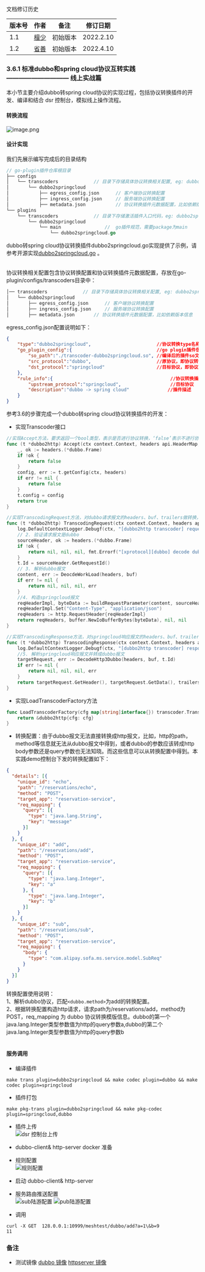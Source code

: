 文档修订历史

| 版本号 | 作者 | 备注     | 修订日期  |
| ------ | ---- | -------- | --------- |
| 1.1    | [檀少](https://github.com/Tanc010) | 初始版本 | 2022.2.10 |
| 1.2 | [省善](https://github.com/YIDWang) | 初始版本 | 2022.4.10 |

<a name="B1LtO"></a>
### 3.6.1 标准dubbo和spring cloud协议互转实践 —————————— 线上实战篇
本小节主要介绍dubbo转spring cloud协议的实现过程，包括协议转换插件的开发、编译和结合 dsr 控制台，模拟线上操作流程。
<a name="wFy4B"></a>
#### 转换流程
![image.png](./images/dubbo_springcloud_transcoder.jpg)

#### 设计实现
我们先展示编写完成后的目录结构
```go
// go-plugin插件仓库根目录
├── configs
│   └── transcoders				// 目录下存储具体协议转换相关配置, eg: dubbo2springcloud
│       └── dubbo2springcloud
│           ├── egress_config.json		// 客户端协议转换配置
│           ├── ingress_config.json		// 服务端协议转换配置
│           ├── metadata.json			// 协议转换插件元数据配置，比如依赖版本信息
└── plugins
    └── transcoders				// 目录下存储激活插件入口代码，eg: dubbo2springcloud
        └── dubbo2springcloud
            └── main				//  go插件规范，需要package为main
                └── dubbo2springcloud.go
```
dubbo转spring cloud协议转换插件dubbo2springcloud.go实现提供了示例，请参考开源实现[dubbo2springcloud.go](https://github.com/mosn/extensions/blob/master/go-plugin/plugins/transcoders/dubbo2springcloud/main/dubbo2sp.go) 。<br />​

协议转换相关配置包含协议转换配置和协议转换插件元数据配置，存放在go-plugin/configs/transcoders目录中：
```go
│── transcoders				// 目录下存储具体协议转换相关配置, eg: dubbo2springcloud
│   └── dubbo2springcloud
│       ├── egress_config.json		// 客户端协议转换配置
│       ├── ingress_config.json		// 服务端协议转换配置
│       ├── metadata.json		// 协议转换插件元数据配置，比如依赖版本信息
```
egress_config.json配置说明如下：
```json
{
    "type":"dubbo2springcloud",                        //协议转换type名称，同协议转换目录名称
    "go_plugin_config":{                               //go plugin插件信息
        "so_path":"./transcoder-dubbo2springcloud.so", //编译后的插件so文件路径
        "src_protocol":"dubbo",                        //原协议，即协议转换前的协议
        "dst_protocol":"springcloud"                   //目标协议，即协议转换后的协议
    },
    "rule_info":{                                           //协议转换插件配置信息
        "upstream_protocol":"springcloud",                  //目标协议
        "description":"dubbo -> spring cloud"              //插件描述
    }
}
```
参考3.6的步骤完成一个dubbo转spring cloud协议转换插件的开发：

- 实现Transcoder接口
```go
//实现Accept方法，要求返回一个bool类型，表示是否进行协议转换，‘false’表示不进行协议转换。
func (t *dubbo2http) Accept(ctx context.Context, headers api.HeaderMap, buf api.IoBuffer, trailers api.HeaderMap) bool {
    _, ok := headers.(*dubbo.Frame)
    if !ok {
        return false
    }
    config, err := t.getConfig(ctx, headers)
    if err != nil {
        return false
    }
    t.config = config
    return true
}

//实现TranscodingRequest方法，对dubbo请求报文的headers、buf、trailers做转换，返回springcloud报文的headers、buf、trailers。
func (t *dubbo2http) TranscodingRequest(ctx context.Context, headers api.HeaderMap, buf api.IoBuffer, trailers api.HeaderMap) (api.HeaderMap, api.IoBuffer, api.HeaderMap, error) {
	log.DefaultContextLogger.Debugf(ctx, "[dubbo2http transcoder] request header %v ,buf %v,", headers, buf)
	// 2. 验证请求报文是dubbo
	sourceHeader, ok := headers.(*dubbo.Frame)
	if !ok {
		return nil, nil, nil, fmt.Errorf("[xprotocol][dubbo] decode dubbo header type error")
	}
	t.Id = sourceHeader.GetRequestId()
	// 3. 解析dubbo报文
	content, err := DeocdeWorkLoad(headers, buf)
	if err != nil {
		return nil, nil, nil, err
	}
    //4. 构造springcloud报文
	reqHeaderImpl, byteData := buildRequestParameter(content, sourceHeader)
	reqHeaderImpl.Set("Content-Type", "application/json")
	reqHeaders := http.RequestHeader{reqHeaderImpl}
	return reqHeaders, buffer.NewIoBufferBytes(byteData), nil, nil
}

//实现TranscodingResponse方法，对springcloud响应报文的headers、buf、trailers做转换，返回dubbo报文的headers、buf、trailers。
func (t *dubbo2http) TranscodingResponse(ctx context.Context, headers api.HeaderMap, buf api.IoBuffer, trailers api.HeaderMap) (api.HeaderMap, api.IoBuffer, api.HeaderMap, error) {
	log.DefaultContextLogger.Debugf(ctx, "[dubbo2http transcoder] response header %v ,buf %v,", headers, buf)
	//5. 解析springcloud响应报文并转成dubbo报文
    targetRequest, err := DecodeHttp3Dubbo(headers, buf, t.Id)
	if err != nil {
		return nil, nil, nil, err
	}
	return targetRequest.GetHeader(), targetRequest.GetData(), trailers, nil
}
```

- 实现LoadTranscoderFactory方法
```go
func LoadTranscoderFactory(cfg map[string]interface{}) transcoder.Transcoder {
	return &dubbo2http{cfg: cfg}
}
```
<a name="AMYYs"></a>

- 转换配置：由于dubbo报文无法直接转换成http报文，比如，http的path，method等信息就无法从dubbo报文中得到，或者dubbo的参数应该转成http body参数还是query参数也无法知晓。而这些信息可以从转换配置中得到。本实践demo控制台下发的转换配置如下：
```json
{
  "details": [{
    "unique_id": "echo",
    "path": "/reservations/echo",
    "method": "POST",
    "target_app": "reservation-service",
    "req_mapping": {
      "query": [{
        "type": "java.lang.String",
        "key": "message"
      }]
    }
  }, {
    "unique_id": "add",
    "path": "/reservations/add",
    "method": "POST",
    "target_app": "reservation-service",
    "req_mapping": {
      "query": [{
        "type": "java.lang.Integer",
        "key": "a"
      }, {
        "type": "java.lang.Integer",
        "key": "b"
      }]
    }
  }, {
    "unique_id": "sub",
    "path": "/reservations/sub",
    "method": "POST",
    "target_app": "reservation-service",
    "req_mapping": {
      "body": {
        "type": "com.alipay.sofa.ms.service.model.SubReq"
      }
    }
  }]
}
```

转换配置使用说明：<br />
1、解析dubbo协议，匹配`<dubbo.method>`为add的转换配置。<br />
2、根据转换配置构造http请求，请求path为/reservations/add，method为POST，req_mapping 为 dubbo 协议转换模版信息。dubbo的第一个java.lang.Integer类型参数值为http的query参数a,dubbo的第二个java.lang.Integer类型参数值为http的query参数b<br />​<br />
<a name="AZmez"></a>


#### 服务调用
- 编译插件
```shell
make trans plugin=dubbo2springcloud && make codec plugin=dubbo && make codec plugin=springcloud
```
- 插件打包
```shell
make pkg-trans plugin=dubbo2springcloud && make pkg-codec plugin=springcloud,dubbo
```

- 插件上传</br>
![dsr 控制台上传](./images/upload_transcoder.jpg)

- dubbo-client& http-server docker 准备</br>

- 规则配置</br>
![规则配置](./images/transfer_rule.jpg)

- 启动 dubbo-client& http-server

- 服务路由推送配置</br>
![sub陆游配置](./images/dubbo_sub.jpg)
![pub陆游配置](./images/http_pub.jpg)

- 调用
```shell
curl -X GET  128.0.0.1:10999/meshtest/dubbo/add?a=1\&b=9
11
```

### 备注
- 测试镜像
[dubbo 镜像](yidwang/dubbo-springcloud:v1.0)
[httpserver 镜像](yidwang/demo_http_server)
